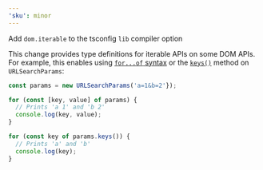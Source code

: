 ```yaml
---
'sku': minor
---
```


Add `dom.iterable` to the tsconfig `lib` compiler option

This change provides type definitions for iterable APIs on some DOM APIs. For example, this enables using [`for...of` syntax] or the [`keys()`] method on `URLSearchParams`:

```ts
const params = new URLSearchParams('a=1&b=2'});

for (const [key, value] of params) {
  // Prints 'a 1' and 'b 2'
  console.log(key, value);
}

for (const key of params.keys()) {
  // Prints 'a' and 'b'
  console.log(key);
}
```

[`for...of` syntax]: https://developer.mozilla.org/en-US/docs/Web/JavaScript/Reference/Statements/for...of
[`keys()`]: https://developer.mozilla.org/en-US/docs/Web/API/URLSearchParams/keys
